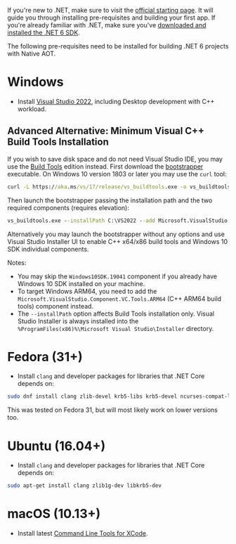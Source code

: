 If you're new to .NET, make sure to visit the [official starting page](http://dotnet.github.io). It will guide you through installing pre-requisites and building your first app.
If you're already familiar with .NET, make sure you've [downloaded and installed the .NET 6 SDK](https://www.microsoft.com/net/download/core).

The following pre-requisites need to be installed for building .NET 6 projects with Native AOT.

# Windows

* Install [Visual Studio 2022](https://visualstudio.microsoft.com/vs/community/), including Desktop development with C++ workload.

## Advanced Alternative: Minimum Visual C++ Build Tools Installation
If you wish to save disk space and do not need Visual Studio IDE, you may use the [Build Tools](https://visualstudio.microsoft.com/downloads/#build-tools-for-visual-studio-2022)
edition instead. First download the [bootstrapper](https://aka.ms/vs/17/release/vs_buildtools.exe) executable.
On Windows 10 version 1803 or later you may use the `curl` tool:

```cmd
curl -L https://aka.ms/vs/17/release/vs_buildtools.exe -o vs_buildtools.exe
```

Then launch the bootstrapper passing the installation path and the two required components (requires elevation):
```cmd
vs_buildtools.exe --installPath C:\VS2022 --add Microsoft.VisualStudio.Component.VC.Tools.x86.x64 Microsoft.VisualStudio.Component.Windows10SDK.19041 --passive --norestart --nocache
```
Alternatively you may launch the bootstrapper without any options and use Visual Studio Installer UI to enable C++ x64/x86 build tools and Windows 10 SDK individual components.

Notes:
- You may skip the `Windows10SDK.19041` component if you already have Windows 10 SDK installed on your machine.
- To target Windows ARM64, you need to add the `Microsoft.VisualStudio.Component.VC.Tools.ARM64` (C++ ARM64 build tools) component instead.
- The `--installPath` option affects Build Tools installation only. Visual Studio Installer is always installed into
the `%ProgramFiles(x86)%\Microsoft Visual Studio\Installer` directory.

# Fedora (31+)

* Install `clang` and developer packages for libraries that .NET Core depends on:

```sh
sudo dnf install clang zlib-devel krb5-libs krb5-devel ncurses-compat-libs
```

This was tested on Fedora 31, but will most likely work on lower versions too.

# Ubuntu (16.04+)

* Install `clang` and developer packages for libraries that .NET Core depends on:

```sh
sudo apt-get install clang zlib1g-dev libkrb5-dev
```

# macOS (10.13+)

* Install latest [Command Line Tools for XCode](https://developer.apple.com/xcode/download/).
